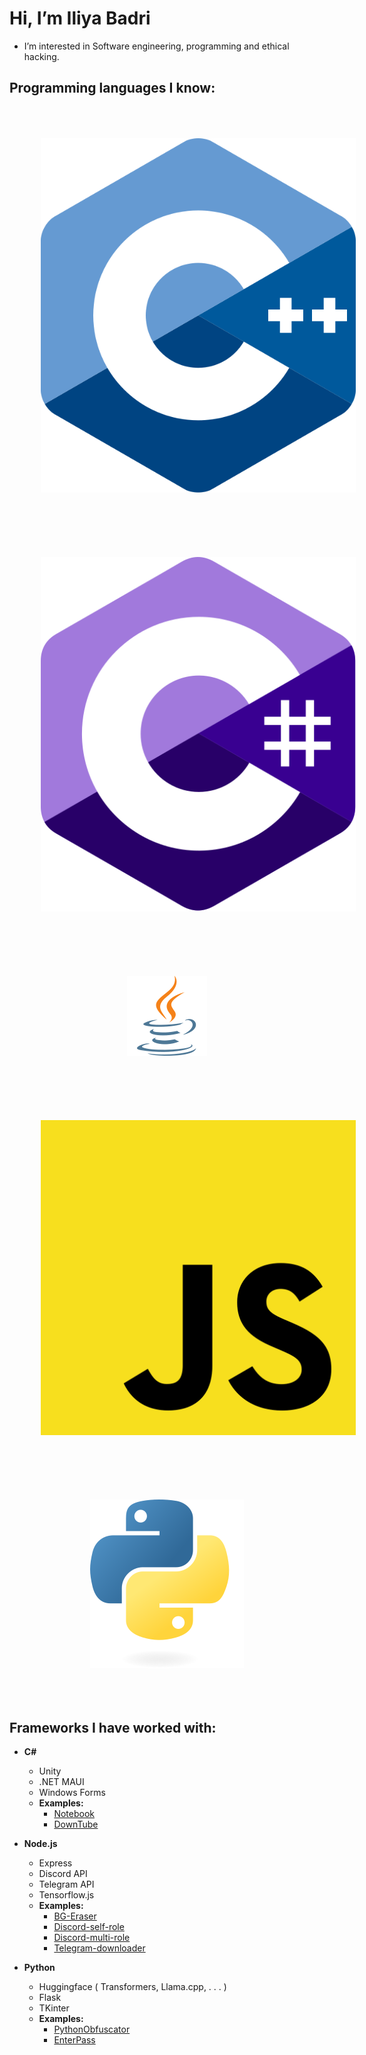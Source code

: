 # Hi, I’m Iliya Badri

- I’m interested in Software engineering, programming and ethical hacking.

## **Programming languages I know:** 

<div inline=true align="center">
    <img src="https://raw.githubusercontent.com/IliyaBadri/IliyaBadri/main/cpp_logo.svg" alt="drawing" style="margin: 50px;"/>
    <img src="https://raw.githubusercontent.com/IliyaBadri/IliyaBadri/main/cs_logo.svg" alt="drawing" style="margin: 50px;"/>
    <img src="https://raw.githubusercontent.com/IliyaBadri/IliyaBadri/main/j_logo.svg" alt="drawing" style="margin: 50px;"/>
    <img src="https://raw.githubusercontent.com/IliyaBadri/IliyaBadri/main/js_logo.svg" alt="drawing" style="margin: 50px;"/>
    <img src="https://raw.githubusercontent.com/IliyaBadri/IliyaBadri/main/py_logo.svg" alt="drawing" style="margin: 50px;"/>
</div>

## **Frameworks I have worked with:**
- **C#**
	-  Unity
	- .NET MAUI
	- Windows Forms
	- **Examples:**
		- [Notebook](https://github.com/enterace/Notebook)
		- [DownTube](https://github.com/enterace/DownTube)
	
- **Node.js** 
  - Express
  - Discord API
  - Telegram API
  - Tensorflow.js
  - **Examples:**
	  - [BG-Eraser](https://github.com/IliyaBadri/BG-Eraser)
	  - [Discord-self-role](https://github.com/IliyaBadri/Discord-self-role)
	  - [Discord-multi-role](https://github.com/IliyaBadri/Discord-multi-role)
	  - [Telegram-downloader](https://github.com/IliyaBadri/Telegram-downloader)

- **Python**
	- Huggingface ( Transformers, Llama.cpp, . . . )
	- Flask
	- TKinter
	- **Examples:**
		- [PythonObfuscator](https://github.com/IliyaBadri/PythonObfuscator)
		- [EnterPass](https://github.com/enterace/EnterPass)
